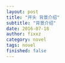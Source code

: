 ```yaml
---
layout: post
title: "开头 背景介绍"
subtitle: "背景介绍"
date: 2016-07-18
author: fixxz
category: novel
tags: novel
finished: false
---
```


